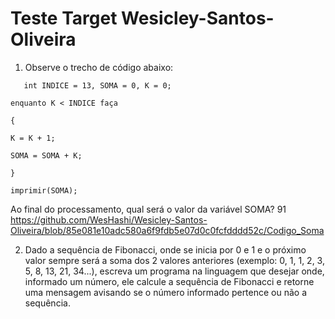 # Teste Target Wesicley-Santos-Oliveira

1) Observe o trecho de código abaixo:
   
```
   int INDICE = 13, SOMA = 0, K = 0;

enquanto K < INDICE faça

{

K = K + 1;

SOMA = SOMA + K;

}

imprimir(SOMA);
```
Ao final do processamento, qual será o valor da variável SOMA?
91 https://github.com/WesHashi/Wesicley-Santos-Oliveira/blob/85e081e10adc580a6f9fdb5e07d0c0fcfdddd52c/Codigo_Soma


2) Dado a sequência de Fibonacci, onde se inicia por 0 e 1 e o próximo valor sempre será a soma dos 2 valores anteriores (exemplo: 0, 1, 1, 2, 3, 5, 8, 13, 21, 34...), escreva um programa na linguagem que desejar onde, informado um número, ele calcule a sequência de Fibonacci e retorne uma mensagem avisando se o número informado pertence ou não a sequência. 
